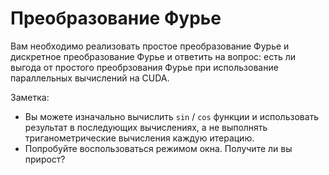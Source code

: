 # Преобразование Фурье

Вам необходимо реализовать простое преобразование Фурье и дискретное преобразование Фурье и ответить на вопрос: есть ли выгода от простого преобрзования Фурье при использование параллельных вычислений на CUDA. 

Заметка:
* Вы можете изначально вычислить `sin` / `cos` функции и использовать результат в последующих вычислениях, а не выполнять триганометрические вычисления каждую итерацию.
* Попробуйте воспользоваться режимом окна. Получите ли вы прирост?
